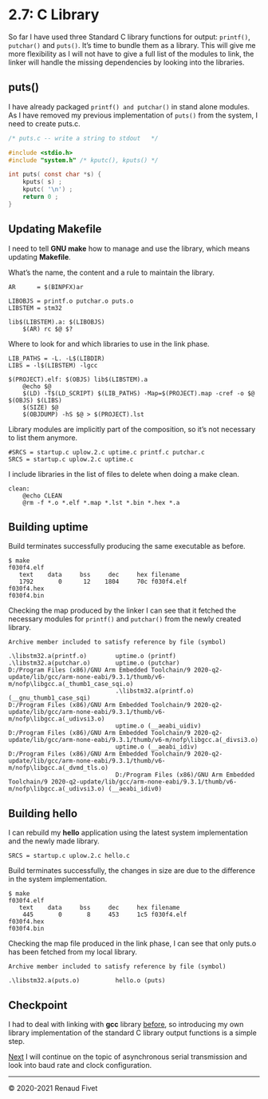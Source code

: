 # 2.7: C Library

So far I have used three Standard C library functions for output:
`printf()`, `putchar()` and `puts()`. It’s time to bundle them as a library.
This will give me more flexibility as I will not have to give a full
list of the modules to link, the linker will handle the missing
dependencies by looking into the libraries.

## puts()

I have already packaged `printf() and putchar()` in stand alone modules.
As I have removed my previous implementation of `puts()` from the system,
I need to create puts.c.

```c
/* puts.c -- write a string to stdout   */

#include <stdio.h>
#include "system.h" /* kputc(), kputs() */

int puts( const char *s) {
    kputs( s) ;
    kputc( '\n') ;
    return 0 ;
}
```

## Updating Makefile

I need to tell **GNU make** how to manage and use the library, which
means updating **Makefile**.

What’s the name, the content and a rule to maintain the library.

```make
AR      = $(BINPFX)ar

LIBOBJS = printf.o putchar.o puts.o
LIBSTEM = stm32

lib$(LIBSTEM).a: $(LIBOBJS)
    $(AR) rc $@ $?
```

Where to look for and which libraries to use in the link phase.

```make
LIB_PATHS = -L. -L$(LIBDIR)
LIBS = -l$(LIBSTEM) -lgcc

$(PROJECT).elf: $(OBJS) lib$(LIBSTEM).a
    @echo $@
    $(LD) -T$(LD_SCRIPT) $(LIB_PATHS) -Map=$(PROJECT).map -cref -o $@ $(OBJS) $(LIBS)
    $(SIZE) $@
    $(OBJDUMP) -hS $@ > $(PROJECT).lst
```

Library modules are implicitly part of the composition, so it’s not
necessary to list them anymore.

```make
#SRCS = startup.c uplow.2.c uptime.c printf.c putchar.c
SRCS = startup.c uplow.2.c uptime.c
```

I include libraries in the list of files to delete when doing a make
clean.

```make
clean:
    @echo CLEAN
    @rm -f *.o *.elf *.map *.lst *.bin *.hex *.a
```

## Building uptime

Build terminates successfully producing the same executable as before.

```
$ make
f030f4.elf
   text    data     bss     dec     hex filename
   1792       0      12    1804     70c f030f4.elf
f030f4.hex
f030f4.bin
```

Checking the map produced by the linker I can see that it fetched the
necessary modules for `printf()` and `putchar()` from the newly created
library.

```
Archive member included to satisfy reference by file (symbol)

.\libstm32.a(printf.o)        uptime.o (printf)
.\libstm32.a(putchar.o)       uptime.o (putchar)
D:/Program Files (x86)/GNU Arm Embedded Toolchain/9 2020-q2-update/lib/gcc/arm-none-eabi/9.3.1/thumb/v6-m/nofp\libgcc.a(_thumb1_case_sqi.o)
                              .\libstm32.a(printf.o) (__gnu_thumb1_case_sqi)
D:/Program Files (x86)/GNU Arm Embedded Toolchain/9 2020-q2-update/lib/gcc/arm-none-eabi/9.3.1/thumb/v6-m/nofp\libgcc.a(_udivsi3.o)
                              uptime.o (__aeabi_uidiv)
D:/Program Files (x86)/GNU Arm Embedded Toolchain/9 2020-q2-update/lib/gcc/arm-none-eabi/9.3.1/thumb/v6-m/nofp\libgcc.a(_divsi3.o)
                              uptime.o (__aeabi_idiv)
D:/Program Files (x86)/GNU Arm Embedded Toolchain/9 2020-q2-update/lib/gcc/arm-none-eabi/9.3.1/thumb/v6-m/nofp\libgcc.a(_dvmd_tls.o)
                              D:/Program Files (x86)/GNU Arm Embedded Toolchain/9 2020-q2-update/lib/gcc/arm-none-eabi/9.3.1/thumb/v6-m/nofp\libgcc.a(_udivsi3.o) (__aeabi_idiv0)
```

## Building hello

I can rebuild my **hello** application using the latest system
implementation and the newly made library.

`SRCS = startup.c uplow.2.c hello.c`

Build terminates successfully, the changes in size are due to the
difference in the system implementation.

```
$ make
f030f4.elf
   text    data     bss     dec     hex filename
    445       0       8     453     1c5 f030f4.elf
f030f4.hex
f030f4.bin
```

Checking the map file produced in the link phase, I can see that only
puts.o has been fetched from my local library.

```
Archive member included to satisfy reference by file (symbol)

.\libstm32.a(puts.o)          hello.o (puts)
```

## Checkpoint

I had to deal with linking with **gcc** library [before]( 25_prototype),
so introducing my own library implementation of the standard C library
output functions is a simple step.

[Next]( 28_clocks) I will continue on the topic of asynchronous serial
transmission and look into baud rate and clock configuration.

___
© 2020-2021 Renaud Fivet

